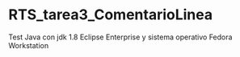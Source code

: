 # RTS_tarea3_ComentarioLinea
Test Java con jdk 1.8 Eclipse Enterprise y sistema operativo Fedora Workstation
